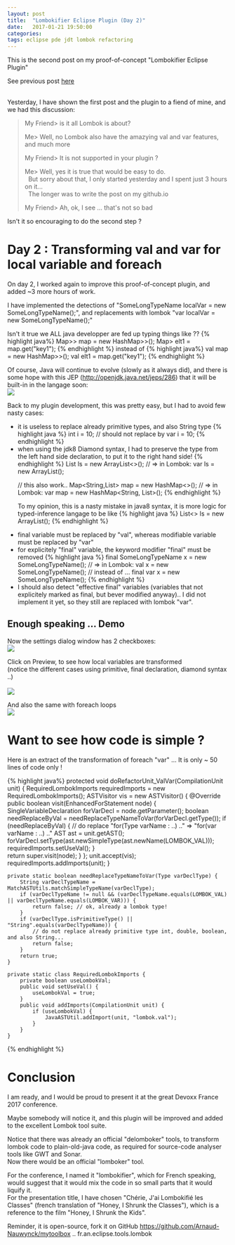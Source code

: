```yaml
---
layout: post
title:  "Lombokifier Eclipse Plugin (Day 2)"
date:   2017-01-21 19:50:00
categories: 
tags: eclipse pde jdt lombok refactoring
---
```


This is the second post on my proof-of-concept "Lombokifier Eclipse Plugin"<BR/>

See previous post <A href="{{site.url}}/2017/01/18/eclipse-lombokify.html">here</A> 

<BR/>
Yesterday, I have shown the first post and the plugin to a fiend of mine, and we had this discussion:

<blockquote>
My Friend&gt; is it all Lombok is about?<BR/>

Me&gt; Well, no Lombok also have the amazying val and var features, and much more<BR/>

My Friend&gt; It is not supported in your plugin ?<BR/>

Me&gt; Well, yes it is true that would be easy to do.<BR/>
  &nbsp; But sorry about that, I only started yesterday and I spent just 3 hours on it...<BR/> 
  &nbsp; The longer was to write the post on my github.io<BR/>
   
My Friend&gt; Ah, ok, I see  ... that's not so bad<BR/>
</blockquote>

 
Isn't it so encouraging to do the second step ?
 


<H1>Day 2 : Transforming val and var for local variable and foreach</H1>

On day 2, I worked again to improve this proof-of-concept plugin, and added ~3 more hours of work.

<p>
I have implemented the detections of "SomeLongTypeName localVar = new SomeLongTypeName();", and replacements with lombok "var localVar = new SomeLongTypeName();"

<p>
Isn't it true we ALL java developper are fed up typing things like ??
{% highlight java%}
Map<String,Map<Integer,List<Boolean>>> map = new HashMap<String,Map<Integer,List<Boolean>>>();
Map<Integer,List<Boolean>> elt1 = map.get("key1");
{% endhighlight %}
instead of 
{% highlight java%}
val map = new HashMap<String,Map<Integer,List<Boolean>>>();
val elt1 = map.get("key1");
{% endhighlight %}	

<P>
Of course, Java will continue to evolve (slowly as it always did), and there is some hope with this JEP (<A href="http://openjdk.java.net/jeps/286">http://openjdk.java.net/jeps/286</A>) that it will be built-in in the langage soon:
<BR/>
<A href="http://openjdk.java.net/jeps/286"><img src="{{site.url}}/assets/posts/2017-01-19-eclipse-lombokify/jep286.png" /></A>


<P>
Back to my plugin development, this was pretty easy, but I had to avoid few nasty cases:
<ul>
<li> it is useless to replace already primitive types, and also String type
{% highlight java %}
int i = 10;
// should not replace by
var i = 10; 
{% endhighlight %}
</li>

<li> when using the jdk8 Diamond syntax, I had to preserve the type from the left hand side declaration, to put it to the right hand side!
{% endhighlight %}
List<SomeLongTypeName> ls = new ArrayList<>();
// => in Lombok:
var ls = new ArrayList<SomeLongTypeName>();

// this also work..
Map<String,List<SomeLongTypeName>> map = new HashMap<>();
// => in Lombok:
var map = new HashMap<String, List<SomeLongTypeName>>();
{% endhighlight %}

To my opinion, this is a nasty mistake in java8 syntax, it is more logic for typed-inference langage to be like 
{% highlight java %}
List<> ls = new ArrayList<SomeLongTypeName>();
{% endhighlight %}
</li>

<li> final variable must be replaced by "val", whereas modifiable variable must be replaced by "var"</li>
<li> for explicitely "final" variable, the keyword modifier "final" must be removed
{% highlight java %}
final SomeLongTypeName x = new SomeLongTypeName();
// => in Lombok:
val x = new SomeLongTypeName();
// instead of ...   final var x = new SomeLongTypeName(); 
{% endhighlight %}
</li>

<li> I should also detect "effective final" variables (variables that not explicitely marked as final, but bever modified anyway)..  I did not implement it yet, so they still are replaced with lombok "var".</li>
</ul>


<H2>Enough speaking ... Demo</H2>


Now the settings dialog window has 2 checkboxes:
<BR/>
<img src="{{site.url}}/assets/posts/2017-01-19-eclipse-lombokify/screenshot-Lombokify-params2.png" />
<BR/>

Click on Preview, to see how local variables are transformed<BR/>
(notice the different cases using primitive, final declaration, diamond syntax ..)<BR/>
<BR/>
<img src="{{site.url}}/assets/posts/2017-01-19-eclipse-lombokify/screenshot-Lombokify-valvar.png" />
<BR/>

And also the same with foreach loops 
<BR/>
<img src="{{site.url}}/assets/posts/2017-01-19-eclipse-lombokify/screenshot-Lombokify-foreach.png" />
<BR/>


<H1>Want to see how code is simple ?</H1>

Here is an extract of the transformation of foreach "var" ... It is only ~ 50 lines of code only !

{% highlight java%}
	protected void doRefactorUnit_ValVar(CompilationUnit unit) {
		RequiredLombokImports requiredImports = new RequiredLombokImports();
		ASTVisitor vis = new ASTVisitor() {
			@Override
			public boolean visit(EnhancedForStatement node) {
				SingleVariableDeclaration forVarDecl = node.getParameter();
				boolean needReplaceByVal = needReplaceTypeNameToVar(forVarDecl.getType());
				if (needReplaceByVal) {
					// do replace "for(Type varName : ..) .." => "for(var varName : ..) .."
					AST ast = unit.getAST();
					forVarDecl.setType(ast.newSimpleType(ast.newName(LOMBOK_VAL)));
					requiredImports.setUseVal();
				}				
				return super.visit(node);
			}
		};
		unit.accept(vis);
		requiredImports.addImports(unit);
	}

	private static boolean needReplaceTypeNameToVar(Type varDeclType) {
		String varDeclTypeName = MatchASTUtils.matchSimpleTypeName(varDeclType);
		if (varDeclTypeName != null && (varDeclTypeName.equals(LOMBOK_VAL) || varDeclTypeName.equals(LOMBOK_VAR))) {
			return false; // ok, already a lombok type!
		}
		if (varDeclType.isPrimitiveType() || "String".equals(varDeclTypeName)) {
			// do not replace already primitive type int, double, boolean, and also String...  
			return false;
		}
		return true;
	}
	
	private static class RequiredLombokImports {
		private boolean useLombokVal;
		public void setUseVal() {
			useLombokVal = true;
		}
		public void addImports(CompilationUnit unit) {
			if (useLombokVal) {
				JavaASTUtil.addImport(unit, "lombok.val");
			}
		}
	}
{% endhighlight %}
	
	

<H1>Conclusion</H1>


I am ready, and I would be proud to present it at the great Devoxx France 2017 conference.

<p>
Maybe somebody will notice it, and this plugin will be improved and added to the excellent Lombok tool suite.
</p>

<p>
Notice that there was already an official "delomboker" tools, to transform lombok code to plain-old-java code, as required for source-code analyser tools like GWT and Sonar.<BR/>
Now there would be an official "lomboker" tool.
</p>

<p>
For the conference, I named it "lombokifier", which for French speaking, would suggest that it would mix the code in so small parts that it would liquify it. <BR/>
For the presentation title, I have chosen "Chérie, J'ai Lombokifié les Classes" (french translation of "Honey, I Shrunk the Classes"), which is a reference to the film "Honey, I Shrunk the Kids".
</p>

Reminder, it is open-source, fork it on GitHub <A href="https://github.com/Arnaud-Nauwynck/mytoolbox/tree/master/eclipse-plugins/fr.an.eclipse.tools.lombok">https://github.com/Arnaud-Nauwynck/mytoolbox .. fr.an.eclipse.tools.lombok</A> 



 
